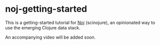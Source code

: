 # noj-getting-started

This is a getting-started tutorial for [Noj](https://scicloj.github.io/noj/) (scinojure),
an opinionated way to use the emerging Clojure data stack.

An accompanying video will be added soon.
